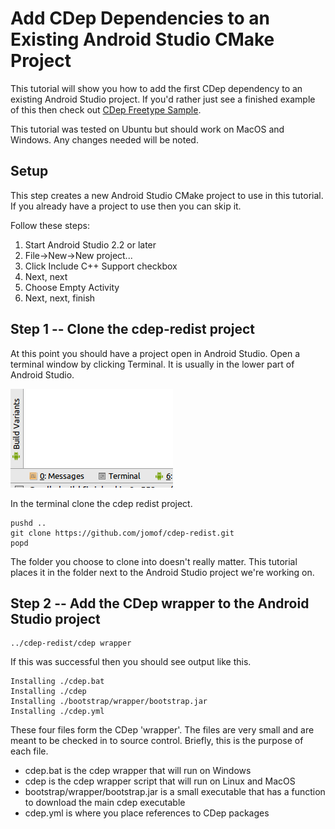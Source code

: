 # Add CDep Dependencies to an Existing Android Studio CMake Project
This tutorial will show you how to add the first CDep dependency to an existing Android Studio project.
If you'd rather just see a finished example of this then check out [CDep Freetype Sample](https://github.com/jomof/cdep-android-studio-freetype-sample).

This tutorial was tested on Ubuntu but should work on MacOS and Windows. Any changes needed will be noted.

## Setup
This step creates a new Android Studio CMake project to use in this tutorial. If you already have a project to use then you can skip it.

Follow these steps:
1. Start Android Studio 2.2 or later
2. File->New->New project...
3. Click Include C++ Support checkbox
4. Next, next
5. Choose Empty Activity
6. Next, next, finish

## Step 1 -- Clone the cdep-redist project
At this point you should have a project open in Android Studio. Open a terminal window by clicking Terminal. It is usually in the lower part of Android Studio.

![Terminal](Terminal.png)
 
In the terminal clone the cdep redist project.
```
pushd ..
git clone https://github.com/jomof/cdep-redist.git
popd
```
The folder you choose to clone into doesn't really matter. This tutorial places it in the folder next to the Android Studio project we're working on.

## Step 2 -- Add the CDep wrapper to the Android Studio project
```
../cdep-redist/cdep wrapper
```
If this was successful then you should see output like this.
```
Installing ./cdep.bat
Installing ./cdep
Installing ./bootstrap/wrapper/bootstrap.jar
Installing ./cdep.yml
```
These four files form the CDep 'wrapper'. The files are very small and are meant to be checked in to source control. Briefly, this is the purpose of each file.
* cdep.bat is the cdep wrapper that will run on Windows
* cdep is the cdep wrapper script that will run on Linux and MacOS
* bootstrap/wrapper/bootstrap.jar is a small executable that has a function to download the main cdep executable
* cdep.yml is where you place references to CDep packages












